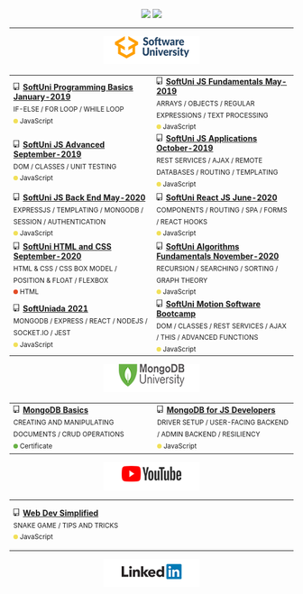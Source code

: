 
<p align="center">
   <img src="https://github-readme-stats.vercel.app/api?username=BoykoPetevBoev&count_private=true&show_icons=true" height="165px" >
   <img src="https://github-readme-stats.vercel.app/api/top-langs/?username=BoykoPetevBoev&layout=compact" height="165px" >
</p>

<hr></hr>

<div align="center" style="height:55px">
   <a href="https://softuni.bg/">
      <img src="https://github.com/BoykoPetevBoev/BoykoPetevBoev/blob/main/images/logo/SoftUni.png">
   </a>
</div>

<table width="100%">
   <tr height="90px">
      <td width="430px">
         <img src="https://raw.githubusercontent.com/BoykoPetevBoev/BoykoPetevBoev/main/images/repo.png" height="13px">
         <a font-weight="500" href="https://github.com/BoykoPetevBoev/SoftUni-Programming-Basics-January-2019">  <strong>SoftUni Programming Basics January-2019 </strong>
         </a>
         <div><sub>IF-ELSE / FOR LOOP / WHILE LOOP</sub></div>
         <div>
            <sub><img src="https://raw.githubusercontent.com/BoykoPetevBoev/BoykoPetevBoev/main/images/dots/yellow.png"  height="8px"> JavaScript    </sub>
         </div>
      </td>
      <td width="430px">
         <img src="https://raw.githubusercontent.com/BoykoPetevBoev/BoykoPetevBoev/main/images/repo.png" height="13px">
         <a href="https://github.com/BoykoPetevBoev/SoftUni-JS-Fundamentals-May-2019"><strong>SoftUni JS Fundamentals May-2019</strong>
         </a>
         <div><sub>ARRAYS / OBJECTS / REGULAR EXPRESSIONS / TEXT PROCESSING</sub></div>
         <div>
            <sub><img src="https://raw.githubusercontent.com/BoykoPetevBoev/BoykoPetevBoev/main/images/dots/yellow.png"  height="8px"> JavaScript    </sub>
         </div>
      </td>
   </tr>
   <tr  height="90px">
      <td>
         <img src="https://raw.githubusercontent.com/BoykoPetevBoev/BoykoPetevBoev/main/images/repo.png" height="13px">
         <a href="https://github.com/BoykoPetevBoev/SoftUni-JS-Advanced-September-2019"> <strong>SoftUni JS Advanced September-2019</strong>
         </a>
         <div><sub>DOM / CLASSES / UNIT TESTING</sub></div>
         <div>
            <sub><img src="https://raw.githubusercontent.com/BoykoPetevBoev/BoykoPetevBoev/main/images/dots/yellow.png"  height="8px"> JavaScript    </sub>
         </div>
      </td>
      <td>
         <img src="https://raw.githubusercontent.com/BoykoPetevBoev/BoykoPetevBoev/main/images/repo.png" height="13px">
         <a href="https://github.com/BoykoPetevBoev/SoftUni-JS-Applications-October-2019">   <strong>SoftUni JS Applications October-2019</strong>
         </a>
         <div><sub>REST SERVICES / AJAX / REMOTE DATABASES / ROUTING / TEMPLATING</sub></div>
         <div>
            <sub><img src="https://raw.githubusercontent.com/BoykoPetevBoev/BoykoPetevBoev/main/images/dots/yellow.png"  height="8px"> JavaScript    </sub>
         </div>
      </td>
   </tr>
   <tr height="90px">
      <td>
         <img src="https://raw.githubusercontent.com/BoykoPetevBoev/BoykoPetevBoev/main/images/repo.png" height="13px">
         <a href="https://github.com/BoykoPetevBoev/SoftUni-JS-Back-End-May-2020">  <strong>SoftUni JS Back End May-2020</strong>
         </a>
         <div><sub>EXPRESSJS / TEMPLATING / MONGODB / SESSION / AUTHENTICATION</sub></div>
         <div>
            <sub><img src="https://raw.githubusercontent.com/BoykoPetevBoev/BoykoPetevBoev/main/images/dots/yellow.png"  height="8px"> JavaScript    </sub>
         </div>
      </td>
      <td>
         <img src="https://raw.githubusercontent.com/BoykoPetevBoev/BoykoPetevBoev/main/images/repo.png" height="13px">
         <a href="https://github.com/BoykoPetevBoev/SoftUni-React-JS-June-2020"><strong>SoftUni React JS June-2020</strong>
         </a>
         <div><sub>COMPONENTS / ROUTING / SPA / FORMS / REACT HOOKS</sub></div>
         <div>
            <sub><img src="https://raw.githubusercontent.com/BoykoPetevBoev/BoykoPetevBoev/main/images/dots/yellow.png"  height="8px"> JavaScript    </sub>
         </div>
      </td>
   </tr>
   <tr  height="90px">
      <td>
         <img src="https://raw.githubusercontent.com/BoykoPetevBoev/BoykoPetevBoev/main/images/repo.png" height="13px">
         <a href="https://github.com/BoykoPetevBoev/SoftUni-HTML-and-CSS-September-2020"> <strong>SoftUni HTML and CSS September-2020</strong>
         </a>
         <div><sub>HTML & CSS / CSS BOX MODEL / POSITION & FLOAT / FLEXBOX</sub></div>
         <div>
            <sub><img src="https://raw.githubusercontent.com/BoykoPetevBoev/BoykoPetevBoev/main/images/dots/red.png"  height="8px"> HTML   </sub>
         </div>
      </td>
      <td>
         <img src="https://raw.githubusercontent.com/BoykoPetevBoev/BoykoPetevBoev/main/images/repo.png" height="13px">
         <a href="https://github.com/BoykoPetevBoev/SoftUni-Algorithms-Fundamentals-November-2020"> <strong>SoftUni Algorithms Fundamentals November-2020</strong>
         </a>
         <div><sub>RECURSION / SEARCHING / SORTING / GRAPH THEORY</sub></div>
         <div>
            <sub><img src="https://raw.githubusercontent.com/BoykoPetevBoev/BoykoPetevBoev/main/images/dots/yellow.png"  height="8px"> JavaScript    </sub>
         </div>
      </td>
   </tr>
   <tr   height="90px">
      <td>
         <img src="https://raw.githubusercontent.com/BoykoPetevBoev/BoykoPetevBoev/main/images/repo.png" height="13px">
         <a href="https://github.com/BoykoPetevBoev/SoftUniada-2021"> <strong>SoftUniada 2021</strong></a>
         <div><sub>MONGODB / EXPRESS / REACT / NODEJS / SOCKET.IO / JEST</sub></div>
         <div>
            <sub><img src="https://raw.githubusercontent.com/BoykoPetevBoev/BoykoPetevBoev/main/images/dots/yellow.png"  height="8px"> JavaScript    </sub>
         </div>
      </td>
      <td>
         <img src="https://raw.githubusercontent.com/BoykoPetevBoev/BoykoPetevBoev/main/images/repo.png" height="13px">
         <a href="https://github.com/BoykoPetevBoev/SoftUni-Motion-Software-Bootcamp"> <strong>SoftUni Motion Software Bootcamp</strong>
         </a>
         <div><sub>DOM / CLASSES / REST SERVICES / AJAX / THIS / ADVANCED FUNCTIONS</sub></div>
         <div>
            <sub><img src="https://raw.githubusercontent.com/BoykoPetevBoev/BoykoPetevBoev/main/images/dots/yellow.png"  height="8px"> JavaScript    </sub>
         </div>
      </td>
   </tr>
    
</table>

<div align="center" style="height:55px">
   <a href="https://university.mongodb.com/courses/catalog">
      <img src="https://github.com/BoykoPetevBoev/BoykoPetevBoev/blob/main/images/logo/MongoDB.png">
   </a>
</div>

<table width="100%">
   <tr height="90px">
      <td  width="430px">
         <img src="https://raw.githubusercontent.com/BoykoPetevBoev/BoykoPetevBoev/main/images/repo.png" height="13px">
         <a href="https://university.mongodb.com/course_completion/a2175fa8-a72e-4273-bc79-3ae9c191e3d1?utm_source=copy&utm_medium=social&utm_campaign=university_social_sharing"> <strong>MongoDB Basics</strong>
         </a>
         <div> <sub>CREATING AND MANIPULATING DOCUMENTS / CRUD OPERATIONS </sub> </div>
         <div>
            <sub><img src="https://raw.githubusercontent.com/BoykoPetevBoev/BoykoPetevBoev/main/images/dots/green.png"  height="8px"> Certificate    </sub>
         </div>
      </td>
      <td  width="430px">
         <img src="https://raw.githubusercontent.com/BoykoPetevBoev/BoykoPetevBoev/main/images/repo.png" height="13px">
         <a href="https://github.com/BoykoPetevBoev/MongoDB-for-Javascript-Developers"> <strong>MongoDB for JS Developers</strong></a>
         <div><sub>DRIVER SETUP / USER-FACING BACKEND / ADMIN BACKEND / RESILIENCY</sub></div>
         <div>
            <sub><img src="https://raw.githubusercontent.com/BoykoPetevBoev/BoykoPetevBoev/main/images/dots/yellow.png"  height="8px"> JavaScript    </sub>
         </div>
      </td>
   </tr>
</table>

<div align="center">
   <a height="55px" href="https://github.com/BoykoPetevBoev">
      <img src="https://raw.githubusercontent.com/BoykoPetevBoev/BoykoPetevBoev/main/images/logo/VIdeo-New.png">
   </a>
</div>

<table width="100%">
   <tr height="90px">
      <td  width="430px">
         <img src="https://raw.githubusercontent.com/BoykoPetevBoev/BoykoPetevBoev/main/images/repo.png" height="13px">
         <a href="https://github.com/BoykoPetevBoev/Web-Dev-Simplified"> <strong>Web Dev Simplified</strong>
         </a>
         <div> <sub>SNAKE GAME / TIPS AND TRICKS</sub> </div>
         <div>
            <sub><img src="https://raw.githubusercontent.com/BoykoPetevBoev/BoykoPetevBoev/main/images/dots/yellow.png"  height="8px"> JavaScript  </sub>
         </div>
      </td>
      <td  width="430px">
         <!-- <img src="https://raw.githubusercontent.com/BoykoPetevBoev/BoykoPetevBoev/main/images/repo.png" height="13px">
         <a href="https://github.com/BoykoPetevBoev"> <strong>YouTube</strong></a>
         <div><sub>DRIVER SETUP / USER-FACING BACKEND / ADMIN BACKEND / RESILIENCY</sub></div>
         <div>
            <sub><img src="https://raw.githubusercontent.com/BoykoPetevBoev/BoykoPetevBoev/main/images/dots/yellow.png"  height="8px"> JavaScript    </sub>
         </div> -->
      </td>
   </tr>
</table>

<div align="center" style="height:55px">
   <a href="https://www.linkedin.com/in/boyko-boev-41a3991b8/">
      <img src="https://github.com/BoykoPetevBoev/BoykoPetevBoev/blob/main/images/logo/pngegg.png">
   </a>
</div>











   
